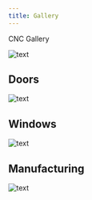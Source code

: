 ```yaml
---
title: Gallery
---
```


CNC Gallery

![text](https://avatars.githubusercontent.com/u/195619581?s=400&u=c9a36a219a7891ad9762464c7f5719258b5d7e86&v=4)

## Doors

![text](https://avatars.githubusercontent.com/u/195619581?s=400&u=c9a36a219a7891ad9762464c7f5719258b5d7e86&v=4)

## Windows


![text](https://avatars.githubusercontent.com/u/195619581?s=400&u=c9a36a219a7891ad9762464c7f5719258b5d7e86&v=4)

## Manufacturing

![text](https://avatars.githubusercontent.com/u/195619581?s=400&u=c9a36a219a7891ad9762464c7f5719258b5d7e86&v=4)